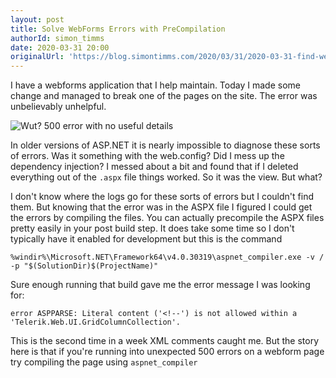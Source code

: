 ```yaml
---
layout: post
title: Solve WebForms Errors with PreCompilation
authorId: simon_timms
date: 2020-03-31 20:00
originalUrl: 'https://blog.simontimms.com/2020/03/31/2020-03-31-find-webforms-errors-with-precompilation/'
---
```


I have a webforms application that I help maintain. Today I made some change and managed to break one of the pages on the site. The error was unbelievably unhelpful.

![Wut? 500 error with no useful details](https://blog.simontimms.com/images/precompilewebforms/500.png)

In older versions of ASP.NET it is nearly impossible to diagnose these sorts of errors. Was it something with the web.config? Did I mess up the dependency injection? I messed about a bit and found that if I deleted everything out of the `.aspx` file things worked. So it was the view. But what? 

<!-- more -->

I don't know where the logs go for these sorts of errors but I couldn't find them. But knowing that the error was in the ASPX file I figured I could get the errors by compiling the files. You can actually precompile the ASPX files pretty easily in your post build step. It does take some time so I don't typically have it enabled for development but this is the command

```
%windir%\Microsoft.NET\Framework64\v4.0.30319\aspnet_compiler.exe -v / -p "$(SolutionDir)$(ProjectName)"
```

Sure enough running that build gave me the error message I was looking for: 

```
error ASPPARSE: Literal content ('<!--') is not allowed within a 'Telerik.Web.UI.GridColumnCollection'.
```

This is the second time in a week XML comments caught me. But the story here is that if you're running into unexpected 500 errors on a webform page try compiling the page using `aspnet_compiler`